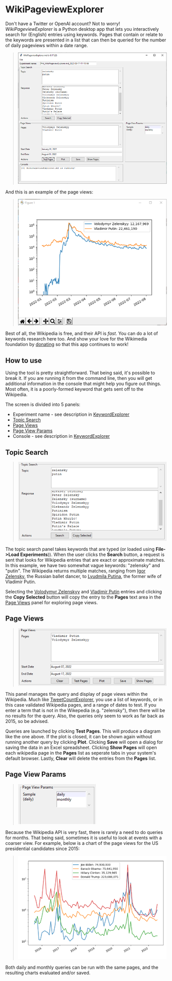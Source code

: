 # WikiPageviewExplorer

Don't have a Twitter or OpenAI account? Not to worry! _WikiPageviewExplorer_ is a Python desktop app that lets you interactively search for (English) entries using keywords. Pages that contain or relate to the keywords are presented in a list that can then be queried for the number of daily pageviews within a date range.

>![WikiPageviewExplorer](../images/WikiPageviewExplorer.png)

And this is an example of the page views:

>![simpsons](../images/wiki_putin_zelensky_plot.png)

Best of all, the Wikipedia is free, and their API is _fast_. You can do a lot of keywords research here too. And show your love for the Wikimedia foundation by [donating](https://donate.wikimedia.org/wiki/Ways_to_Give) so that this app continues to work!

## How to use

Using the tool is pretty straightforward. That being said, it's possible to break it. If you are running it from the command line, then you will get additional information in the console that might help you figure out things. Most often, it is a poorly-formed keyword that gets sent off to the Wikipedia.

The screen is divided into 5 panels:
- Experiment name - see description in [KeywordExplorer](../markup/KeywordExplorer.md)
- [Topic Search](#topic-search-panel)
- [Page Views](#page-views-panel)
- [Page View Params](#page-view-params-panel)
- Console - see description in [KeywordExplorer](../markup/KeywordExplorer.md)

## Topic Search <span id="topic-search-panel"/>
>![WikiTopicSearch](../images/wiki_topic_panel.png)

The topic search panel takes keywords that are typed (or loaded using **File->Load Experiments**)). When the user clicks the **Search** button, a request is sent that looks for Wikipedia entries that are exact or approximate matches. In this example, we have two somewhat vague keywords: "zelensky" and "putin". The Wikipedia returns multiple matches, ranging from [Igor Zelensky](https://en.wikipedia.org/wiki/Igor_Zelensky), the Russian ballet dancer, to [Lyudmila Putina](https://en.wikipedia.org/wiki/Lyudmila_Putina), the former wife of Vladimir Putin.  

Selecting the [Volodymyr Zelenskyy](https://en.wikipedia.org/wiki/Volodymyr_Zelenskyy) and [Vladimir Putin](https://en.wikipedia.org/wiki/Vladimir_Putin) entries and clicking the **Copy Selected** button will copy the entry to the **Pages** text area in the [Page Views](page-views-panel) panel for exploring page views.

## Page Views <span id="page-views-panel"/>
>![WikiPageViews](../images/wiki_page_views_panel.png)

This panel manages the query and display of page views within the Wikipedia. Much like [TweetCountExplorer](../markup/TweetsCountExplorer.md), you use a list of keywords, or in this case validated Wikipedia pages, and a range of dates to test. If you enter a term that is not in the Wikepedia (e.g. "zelensky"), then there will be no results for the query. Also, the queries only seem to work as far back as 2015, so be advised.

Queries are launched by clicking **Test Pages**. This will produce a diagram like the one above. If the plot is closed, it can be shown again without running another query by clicking **Plot**. Clicking **Save** will open a dialog for saving the data in an Excel spreadsheet. Clicking **Show Pages** will open each wikipedia page in the **Pages** list as seperate tabs in your system's default browser. Lastly, **Clear** will delete the entries from the **Pages** list.

## Page View Params <span id="page-view-params-panel"/>
>![WikiPageViewParams](../images/wiki_page_view_params_panel.png)

Because the Wikipedia API is very fast, there is rarely a need to do queries for months. That being said, sometimes it is useful to look at events with a coarser view. For example, below is a chart of the page views for the US presidential candidates since 2015:

>![presidential](../images/trump_biden_obama_clinton_plot.png)

Both daily and monthly queries can be run with the same pages, and the resulting charts evaluated and/or saved.